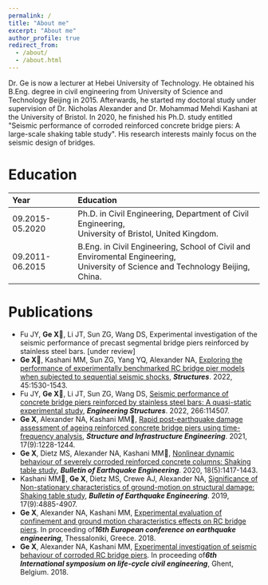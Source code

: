 ```yaml
---
permalink: /
title: "About me"
excerpt: "About me"
author_profile: true
redirect_from: 
  - /about/
  - /about.html
---
```


Dr. Ge is now a lecturer at Hebei University of Technology. He obtained his B.Eng. degree in civil engineering from University of Science and Technology Beijing in 2015. Afterwards, he started my doctoral study under supervision of Dr. Nicholas Alexander and Dr. Mohammad Mehdi Kashani at the University of Bristol. In 2020, he finished his Ph.D. study entitled "Seismic performance of corroded reinforced concrete bridge piers: A large-scale shaking table study". His research interests mainly focus on the seismic design of bridges. 

Education
======

| Year | Education |
| :------ | :------ | 
| 09.2015-05.2020 | Ph.D. in Civil Engineering, Department of Civil Engineering,<br>University of Bristol, United Kingdom. |
| 09.2011-06.2015 | B.Eng. in Civil Engineering, School of Civil and Enviromental Engineering,<br>University of Science and Technology Beijing, China. |


Publications
======
* Fu JY, **Ge X**:email:, Li JT, Sun ZG, Wang DS, Experimental investigation of the seismic performance of precast segmental bridge piers reinforced by stainless steel bars. [under review]
* **Ge X**:email:, Kashani MM, Sun ZG, Yang YQ, Alexander NA, [Exploring the performance of experimentally benchmarked RC bridge pier models when subjected to sequential seismic shocks](https://linkinghub.elsevier.com/retrieve/pii/S2352012422008955), ***Structures***. 2022, 45:1530-1543.
* Fu JY, **Ge X**:email:, Li JT, Sun ZG, Wang DS, [Seismic performance of concrete bridge piers reinforced by stainless steel bars: A quasi-static experimental study](https://linkinghub.elsevier.com/retrieve/pii/S0141029622006149), ***Engineering Structures***. 2022, 266:114507.
* **Ge X**, Alexander NA, Kashani MM:email:, [Rapid post-earthquake damage assessment of ageing reinforced concrete bridge piers using time-frequency analysis](https://www.tandfonline.com/doi/full/10.1080/15732479.2020.1801769), ***Structure and Infrastructure Engineering***. 2021, 17(9):1228-1244.
* **Ge X**, Dietz MS, Alexander NA, Kashani MM:email:, [Nonlinear dynamic behaviour of severely corroded reinforced concrete columns: Shaking table study](https://link.springer.com/article/10.1007/s10518-019-00749-3), ***Bulletin of Earthquake Engineering***. 2020, 18(5):1417-1443.
* Kashani MM:email:, **Ge X**, Dietz MS, Crewe AJ, Alexander NA, [Significance of Non-stationary characteristics of ground-motion on structural damage: Shaking table study](https://link.springer.com/article/10.1007/s10518-019-00668-3), ***Bulletin of Earthquake Engineering***. 2019, 17(9):4885-4907.
* **Ge X**, Alexander NA, Kashani MM, [Experimental evaluation of confinement and ground motion characteristics effects on RC bridge piers](https://www.researchgate.net/publication/329281583_Experimental_investigation_of_seismic_behaviour_of_corroded_RC_bridge_piers). In proceeding of***16th European conference on earthquake engineering***, Thessaloniki, Greece. 2018. 
* **Ge X**, Alexander NA, Kashani MM, [Experimental investigation of seismic behaviour of corroded RC bridge piers](https://www.researchgate.net/publication/325828771_Experimental_evaluation_of_confinement_and_ground_motion_characteristics_effects_on_RC_bridge_piers). In proceeding of***6th International symposium on life-cycle civil engineering***, Ghent, Belgium. 2018.
